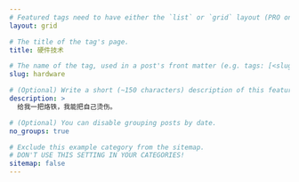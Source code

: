 ```yaml
---
# Featured tags need to have either the `list` or `grid` layout (PRO only).
layout: grid

# The title of the tag's page.
title: 硬件技术

# The name of the tag, used in a post's front matter (e.g. tags: [<slug>]).
slug: hardware

# (Optional) Write a short (~150 characters) description of this featured tag.
description: >
  给我一把烙铁，我能把自己烫伤。

# (Optional) You can disable grouping posts by date.
no_groups: true

# Exclude this example category from the sitemap.
# DON'T USE THIS SETTING IN YOUR CATEGORIES!
sitemap: false
---
```

